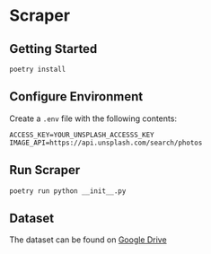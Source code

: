# Scraper

## Getting Started

`poetry install`

## Configure Environment

Create a `.env` file with the following contents:

```
ACCESS_KEY=YOUR_UNSPLASH_ACCESSS_KEY
IMAGE_API=https://api.unsplash.com/search/photos
```

## Run Scraper

`poetry run python __init__.py`

## Dataset 

The dataset can be found on [Google Drive](https://drive.google.com/drive/folders/1DdizakDGlQOXAfpexEXuClc6e-3O-ytL?usp=sharing)

